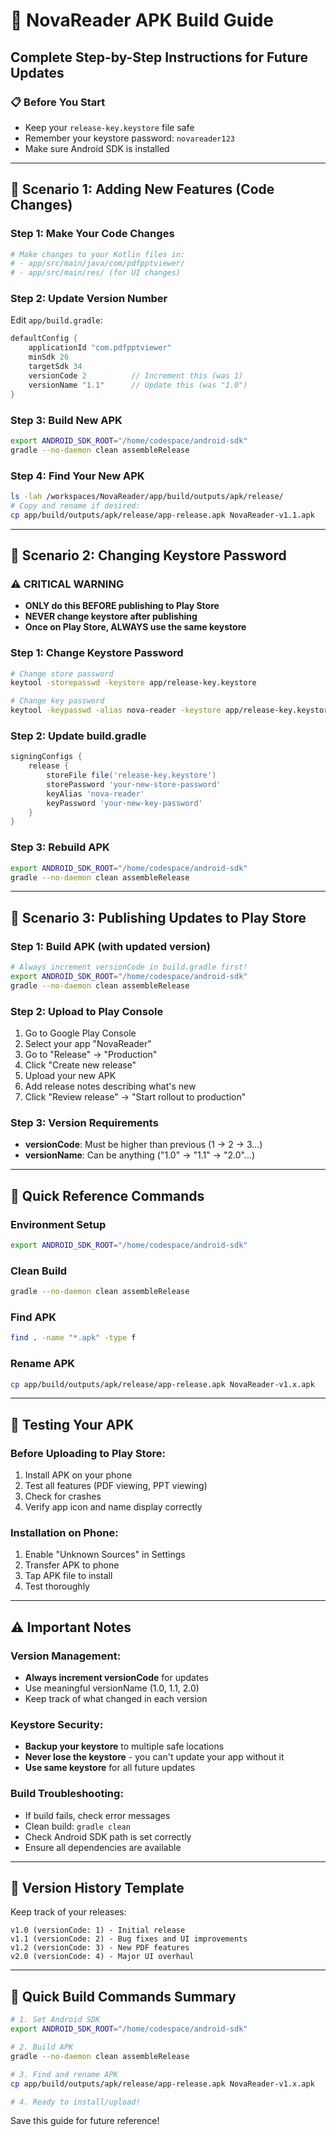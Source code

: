 # 🚀 NovaReader APK Build Guide
## Complete Step-by-Step Instructions for Future Updates

### 📋 **Before You Start**
- Keep your `release-key.keystore` file safe
- Remember your keystore password: `novareader123`
- Make sure Android SDK is installed

---

## 🔧 **Scenario 1: Adding New Features (Code Changes)**

### **Step 1: Make Your Code Changes**
```bash
# Make changes to your Kotlin files in:
# - app/src/main/java/com/pdfpptviewer/
# - app/src/main/res/ (for UI changes)
```

### **Step 2: Update Version Number**
Edit `app/build.gradle`:
```gradle
defaultConfig {
    applicationId "com.pdfpptviewer"
    minSdk 26
    targetSdk 34
    versionCode 2          // Increment this (was 1)
    versionName "1.1"      // Update this (was "1.0")
}
```

### **Step 3: Build New APK**
```bash
export ANDROID_SDK_ROOT="/home/codespace/android-sdk"
gradle --no-daemon clean assembleRelease
```

### **Step 4: Find Your New APK**
```bash
ls -lah /workspaces/NovaReader/app/build/outputs/apk/release/
# Copy and rename if desired:
cp app/build/outputs/apk/release/app-release.apk NovaReader-v1.1.apk
```

---

## 🔐 **Scenario 2: Changing Keystore Password**

### **⚠️ CRITICAL WARNING**
- **ONLY do this BEFORE publishing to Play Store**
- **NEVER change keystore after publishing**
- **Once on Play Store, ALWAYS use the same keystore**

### **Step 1: Change Keystore Password**
```bash
# Change store password
keytool -storepasswd -keystore app/release-key.keystore

# Change key password
keytool -keypasswd -alias nova-reader -keystore app/release-key.keystore
```

### **Step 2: Update build.gradle**
```gradle
signingConfigs {
    release {
        storeFile file('release-key.keystore')
        storePassword 'your-new-store-password'
        keyAlias 'nova-reader'
        keyPassword 'your-new-key-password'
    }
}
```

### **Step 3: Rebuild APK**
```bash
export ANDROID_SDK_ROOT="/home/codespace/android-sdk"
gradle --no-daemon clean assembleRelease
```

---

## 🏪 **Scenario 3: Publishing Updates to Play Store**

### **Step 1: Build APK (with updated version)**
```bash
# Always increment versionCode in build.gradle first!
export ANDROID_SDK_ROOT="/home/codespace/android-sdk"
gradle --no-daemon clean assembleRelease
```

### **Step 2: Upload to Play Console**
1. Go to Google Play Console
2. Select your app "NovaReader"
3. Go to "Release" → "Production"
4. Click "Create new release"
5. Upload your new APK
6. Add release notes describing what's new
7. Click "Review release" → "Start rollout to production"

### **Step 3: Version Requirements**
- **versionCode**: Must be higher than previous (1 → 2 → 3...)
- **versionName**: Can be anything ("1.0" → "1.1" → "2.0"...)

---

## 🔄 **Quick Reference Commands**

### **Environment Setup**
```bash
export ANDROID_SDK_ROOT="/home/codespace/android-sdk"
```

### **Clean Build**
```bash
gradle --no-daemon clean assembleRelease
```

### **Find APK**
```bash
find . -name "*.apk" -type f
```

### **Rename APK**
```bash
cp app/build/outputs/apk/release/app-release.apk NovaReader-v1.x.apk
```

---

## 📱 **Testing Your APK**

### **Before Uploading to Play Store:**
1. Install APK on your phone
2. Test all features (PDF viewing, PPT viewing)
3. Check for crashes
4. Verify app icon and name display correctly

### **Installation on Phone:**
1. Enable "Unknown Sources" in Settings
2. Transfer APK to phone
3. Tap APK file to install
4. Test thoroughly

---

## ⚠️ **Important Notes**

### **Version Management:**
- **Always increment versionCode** for updates
- Use meaningful versionName (1.0, 1.1, 2.0)
- Keep track of what changed in each version

### **Keystore Security:**
- **Backup your keystore** to multiple safe locations
- **Never lose the keystore** - you can't update your app without it
- **Use same keystore** for all future updates

### **Build Troubleshooting:**
- If build fails, check error messages
- Clean build: `gradle clean`
- Check Android SDK path is set correctly
- Ensure all dependencies are available

---

## 🎯 **Version History Template**

Keep track of your releases:
```
v1.0 (versionCode: 1) - Initial release
v1.1 (versionCode: 2) - Bug fixes and UI improvements
v1.2 (versionCode: 3) - New PDF features
v2.0 (versionCode: 4) - Major UI overhaul
```

---

## 🚀 **Quick Build Commands Summary**

```bash
# 1. Set Android SDK
export ANDROID_SDK_ROOT="/home/codespace/android-sdk"

# 2. Build APK
gradle --no-daemon clean assembleRelease

# 3. Find and rename APK
cp app/build/outputs/apk/release/app-release.apk NovaReader-v1.x.apk

# 4. Ready to install/upload!
```

Save this guide for future reference!